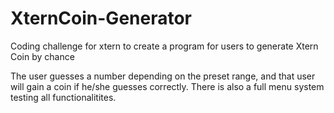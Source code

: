 # XternCoin-Generator
Coding challenge for xtern to create a program for users to generate Xtern Coin by chance

The user guesses a number depending on the preset range, and that user will gain a coin if he/she guesses correctly. 
There is also a full menu system testing all functionalitites. 

